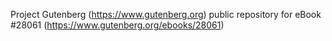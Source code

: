 Project Gutenberg (https://www.gutenberg.org) public repository for eBook #28061 (https://www.gutenberg.org/ebooks/28061)

